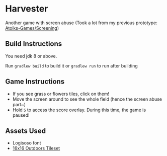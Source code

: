 # Harvester

Another game with screen abuse (Took a lot from my previous prototype: [Atoiks-Games/Screening](https://github.com/atoiks-games/Screening))

## Build Instructions

You need jdk 8 or above.

Run `gradlew build` to build it or `gradlew run` to run after building

## Game Instructions

*   If you see grass or flowers tiles, click on them!
*   Move the screen around to see the whole field (hence the screen abuse part~)
*   Hold `S` to access the score overlay. During this time, the game is paused!

## Assets Used

*   Logisoso font
*   [16x16 Outdoors Tileset](https://alexs-assets.itch.io/16x16-outdoors-tileset)